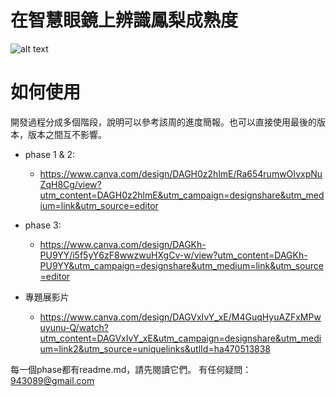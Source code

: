 # 在智慧眼鏡上辨識鳳梨成熟度
![alt text](poster.png)
# 如何使用
開發過程分成多個階段，說明可以參考該周的進度簡報。也可以直接使用最後的版本，版本之間互不影響。
* phase 1 & 2:
    * https://www.canva.com/design/DAGH0z2hlmE/Ra654rumwOIvxpNuZqH8Cg/view?utm_content=DAGH0z2hlmE&utm_campaign=designshare&utm_medium=link&utm_source=editor
* phase 3:
    * https://www.canva.com/design/DAGKh-PU9YY/i5f5yY6zF8wwzwuHXgCv-w/view?utm_content=DAGKh-PU9YY&utm_campaign=designshare&utm_medium=link&utm_source=editor

* 專題展影片
    * https://www.canva.com/design/DAGVxIvY_xE/M4GuqHyuAZFxMPwuyunu-Q/watch?utm_content=DAGVxIvY_xE&utm_campaign=designshare&utm_medium=link2&utm_source=uniquelinks&utlId=ha470513838 

每一個phase都有readme.md，請先閱讀它們。
有任何疑問：943089@gmail.com
